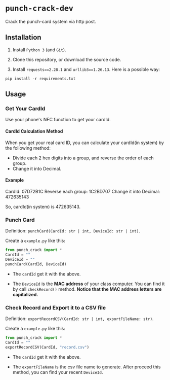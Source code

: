 # `punch-crack-dev`

Crack the punch-card system via http post.

## Installation

1. Install `Python 3` (and `Git`).

2. Clone this repository, or download the source code.

3. Install `requests==2.28.1` and `urllib3==1.26.13`.
Here is a possible way:
```
pip install -r requirements.txt
```
## Usage

### Get Your CardId

Use your phone's NFC function to get your cardId.

#### CardId Calculation Method

When you get your real card ID, you can calculate your cardId(in system) by the following method:
- Divide each 2 hex digits into a group, and reverse the order of each group.
- Change it into Decimal.

#### Example

CardId: 07D72B1C
Reverse each group: 1C2BD707
Change it into Decimal: 472635143

So, cardId(in system) is 472635143.

### Punch Card 

Definition: `punchCard(CardId: str | int, DeviceId: str | int)`.

Create a `example.py` like this:

```python
from punch_crack import *
CardId = ""
DeviceId = ""
punchCard(CardId, DeviceId)
```

* The `cardId` get it with the above.

* The `DeviceId` is the **MAC address** of your class computer. You can find it by call `checkRecord()` method. **Notice that the MAC address letters are capitalized.**

### Check Record and Export it to a CSV file

Definition: `exportRecordCSV(CardId: str | int, exportFileName: str)`.

Create a `example.py` like this:

```python
from punch_crack import *
CardId = ""
exportRecordCSV(CardId, "record.csv")
```

* The `cardId` get it with the above.

* The `exportFileName` is the csv file name to generate. After proceed this method, you can find your recent `DeviceId`.
